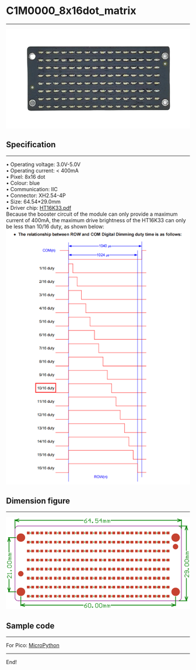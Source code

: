 # C1M0000_8x16dot_matrix        
------------------------
![Img](../../_static/common/C1M0000/img/3img.png)    
## Specification    
----------------  
• Operating voltage: 3.0V-5.0V      
• Operating current: < 400mA      
• Pixel: 8x16 dot       
• Colour: blue      
• Communication: IIC     
• Connector: XH2.54-4P      
• Size: 64.54\*29.0mm       
• Driver chip: [HT16K33.pdf](../../_static/common/C1M0000/pdf/ht16k33.PDF)          
Because the booster circuit of the module can only provide a maximum current of 400mA, the maximum drive brightness of the HT16K33 can only be less than 10/16 duty, as shown below:         
![Img](../../_static/common/C1M0000/img/1img.png)        

## Dimension figure      
-------------------  
![Img](../../_static/common/C1M0000/img/2img.png)      

## Sample code     
-------------- 
For Pico: [MicroPython](https://github.com/Mosiwi/Mosiwi-space-station-kit-for-pico/blob/main/MicroPython/Mosiwi_lib_examples/Mosiwi_dotmatrix.py)   

----
End!     

